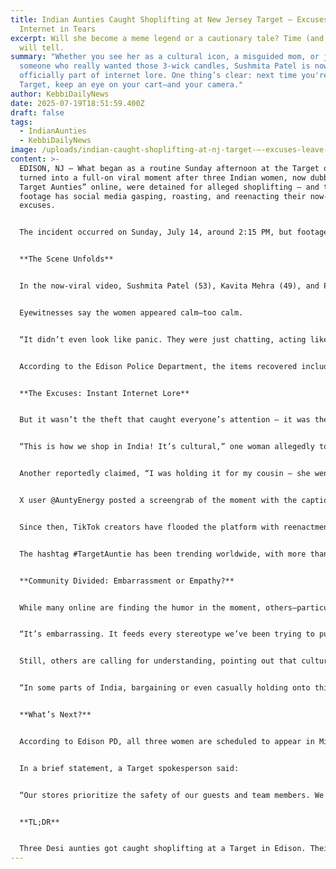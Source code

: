 ```yaml
---
title: Indian Aunties Caught Shoplifting at New Jersey Target — Excuses Leave
  Internet in Tears
excerpt: Will she become a meme legend or a cautionary tale? Time (and TikTok)
  will tell.
summary: "Whether you see her as a cultural icon, a misguided mom, or just
  someone who really wanted those 3-wick candles, Sushmita Patel is now
  officially part of internet lore. One thing’s clear: next time you're in
  Target, keep an eye on your cart—and your camera."
author: KebbiDailyNews
date: 2025-07-19T18:51:59.400Z
draft: false
tags:
  - IndianAunties
  - KebbiDailyNews
image: /uploads/indian-caught-shoplifting-at-nj-target-—-excuses-leave-internet-in-tears.jpg
content: >-
  EDISON, NJ — What began as a routine Sunday afternoon at the Target on Route 1
  turned into a full-on viral moment after three Indian women, now dubbed “The
  Target Aunties” online, were detained for alleged shoplifting — and the
  footage has social media gasping, roasting, and reenacting their now-iconic
  excuses.


  The incident occurred on Sunday, July 14, around 2:15 PM, but footage only began surfacing late Tuesday, instantly exploding across X (formerly Twitter), TikTok, and Instagram Reels. The clip, posted by user @SuburbanSpill, has since garnered over 7.2 million views, turning a simple loss prevention stop into a global cultural commentary.


  **The Scene Unfolds**


  In the now-viral video, Sushmita Patel (53), Kavita Mehra (49), and Priya G. Menon (55) — all residents of nearby Iselin, a heavily South Asian suburb — are seen being confronted by Target’s security staff after allegedly concealing unpaid merchandise in large tote bags.


  Eyewitnesses say the women appeared calm—too calm.


  “It didn’t even look like panic. They were just chatting, acting like they were reorganizing their purses,” said Monique Alvarez, a customer who witnessed the situation unfold. “Then security comes in and boom—it turns into a soap opera.”


  According to the Edison Police Department, the items recovered included candles, skincare products, and snacks totaling approximately $278.54 in unpaid goods. All three women were issued summonses for misdemeanor retail theft and released at the scene.


  **The Excuses: Instant Internet Lore**


  But it wasn’t the theft that caught everyone’s attention — it was the audacity of the excuses.


  “This is how we shop in India! It’s cultural,” one woman allegedly told the officer, according to a police incident report and video captions circulating online.


  Another reportedly claimed, “I was holding it for my cousin — she went to get the cart!” prompting stunned silence from store staff.


  X user @AuntyEnergy posted a screengrab of the moment with the caption: “She said it’s cultural like she’s swiping a mango from the street market, not a $20 candle in Jersey.”


  Since then, TikTok creators have flooded the platform with reenactments, remixing the moment with Bollywood soundtracks, adding dramatic zoom-ins, and creating duets titled “How My Mom Would Defend This.”


  The hashtag #TargetAuntie has been trending worldwide, with more than 500,000 mentions in 48 hours.


  **Community Divided: Embarrassment or Empathy?**


  While many online are finding the humor in the moment, others—particularly within the Indian and South Asian communities—are expressing discomfort.


  “It’s embarrassing. It feeds every stereotype we’ve been trying to push past,” said Rajiv Banerjee, a community organizer based in Jersey City. “But it’s also a wake-up call about how out-of-touch some elders are with how seriously things like this are taken in the U.S.”


  Still, others are calling for understanding, pointing out that cultural and generational gaps may play a role in these incidents.


  “In some parts of India, bargaining or even casually holding onto things in shops is common,” one viral thread noted. “That doesn’t excuse it, but it shows there’s a deeper disconnect at play.”


  **What’s Next?**


  According to Edison PD, all three women are scheduled to appear in Middlesex County Municipal Court on August 5, 2025. Target has declined to press felony charges, and no physical altercations occurred.


  In a brief statement, a Target spokesperson said:


  “Our stores prioritize the safety of our guests and team members. We follow consistent procedures for theft incidents and appreciate the cooperation of local authorities.”


  **TL;DR**


  Three Desi aunties got caught shoplifting at a Target in Edison. Their excuses were so wild, the internet turned it into a full-on meme moment. Charges are real. The cultural debate? Even more real.
---
```

